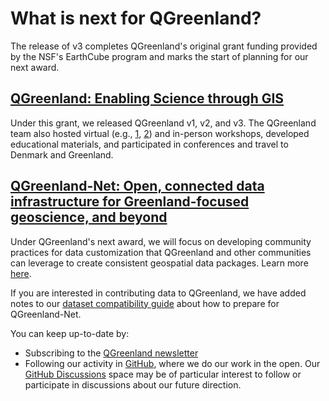 # What is next for QGreenland?

The release of v3 completes QGreenland's original grant funding provided by the
NSF's EarthCube program and marks the start of planning for our next award.


## [QGreenland: Enabling Science through GIS](https://www.nsf.gov/awardsearch/showAward?AWD_ID=1928393)

Under this grant, we released QGreenland v1, v2, and v3. The QGreenland team
also hosted virtual (e.g.,
[1](https://qgreenland-workshop-2023-researcher.github.io/),
[2](https://qgreenland-workshop-2023-educator.github.io/)) and in-person
workshops, developed educational materials, and participated in conferences and
travel to Denmark and Greenland.


## [QGreenland-Net: Open, connected data infrastructure for Greenland-focused geoscience, and beyond](https://www.nsf.gov/awardsearch/showAward?AWD_ID=2324765)

Under QGreenland's next award, we will focus on developing community practices
for data customization that QGreenland and other communities can leverage to
create consistent geospatial data packages. Learn more
[here](https://www.nsf.gov/awardsearch/showAward?AWD_ID=2324765). 

If you are interested in contributing data to QGreenland, we have added notes to our
[dataset compatibility guide](/contributor/reference/data-compatibility-guide.md)
about how to prepare for QGreenland-Net.

You can keep up-to-date by:

* Subscribing to the [QGreenland newsletter](http://eepurl.com/gQ7VCr)
* Following our activity in [GitHub](https://github.com/nsidc/qgreenland), where we do
  our work in the open. Our [GitHub
  Discussions](https://github.com/nsidc/qgreenland/discussions) space may be of
  particular interest to follow or participate in discussions about our future
  direction.
